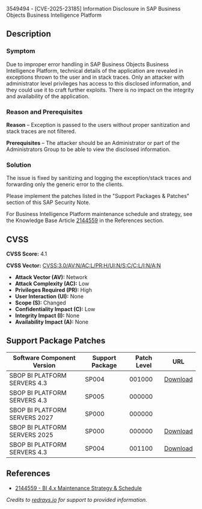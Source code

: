 3549494 - [CVE-2025-23185] Information Disclosure in SAP Business Objects Business Intelligence Platform

## Description

### Symptom

Due to improper error handling in SAP Business Objects Business Intelligence Platform, technical details of the application are revealed in exceptions thrown to the user and in stack traces. Only an attacker with administrator level privileges has access to this disclosed information, and they could use it to craft further exploits. There is no impact on the integrity and availability of the application.

### Reason and Prerequisites

**Reason** – Exception is passed to the users without proper sanitization and stack traces are not filtered.

**Prerequisites** – The attacker should be an Administrator or part of the Administrators Group to be able to view the disclosed information.

### Solution

The issue is fixed by sanitizing and logging the exception/stack traces and forwarding only the generic error to the clients.

Please implement the patches listed in the "Support Packages & Patches" section of this SAP Security Note.

For Business Intelligence Platform maintenance schedule and strategy, see the Knowledge Base Article [2144559](https://me.sap.com/notes/2144559) in the References section.

## CVSS

**CVSS Score:** 4.1

**CVSS Vector:** [CVSS:3.0/AV:N/AC:L/PR:H/UI:N/S:C/C:L/I:N/A:N](https://nvd.nist.gov/vuln-metrics/cvss/v3-calculator?vector=CVSS:3.0/AV:N/AC:L/PR:H/UI:N/S:C/C:L/I:N/A:N)

- **Attack Vector (AV):** Network
- **Attack Complexity (AC):** Low
- **Privileges Required (PR):** High
- **User Interaction (UI):** None
- **Scope (S):** Changed
- **Confidentiality Impact (C):** Low
- **Integrity Impact (I):** None
- **Availability Impact (A):** None

## Support Package Patches

| Software Component Version     | Support Package | Patch Level | URL                                                                                                                                                                                                         |
|--------------------------------|------------------|-------------|-------------------------------------------------------------------------------------------------------------------------------------------------------------------------------------------------------------|
| SBOP BI PLATFORM SERVERS 4.3    | SP004            | 001000      | [Download](https://me.sap.com/softwarecenter/template/products/_APP=00200682500000001943&_EVENT=DISPHIER&HEADER=Y&FUNCTIONBAR=N&EVENT=TREE&NE=NAVIGATE&ENR=73555000100200006622&V=MAINT)                   |
| SBOP BI PLATFORM SERVERS 4.3    | SP005            | 000000      |                                                                                                                                                                                                             |
| SBOP BI PLATFORM SERVERS 2027   | SP000            | 000000      |                                                                                                                                                                                                             |
| SBOP BI PLATFORM SERVERS 2025   | SP000            | 000000      | [Download](https://me.sap.com/softwarecenter/template/products/_APP=00200682500000001943&_EVENT=DISPHIER&HEADER=Y&FUNCTIONBAR=N&EVENT=TREE&NE=NAVIGATE&ENR=73555000100200019281&V=MAINT)                   |
| SBOP BI PLATFORM SERVERS 4.3    | SP004            | 001100      | [Download](https://me.sap.com/softwarecenter/template/products/_APP=00200682500000001943&_EVENT=DISPHIER&HEADER=Y&FUNCTIONBAR=N&EVENT=TREE&NE=NAVIGATE&ENR=73555000100200006622&V=MAINT)                   |

## References

- [2144559 - BI 4.x Maintenance Strategy & Schedule](https://me.sap.com/notes/2144559)

*Credits to [redrays.io](https://redrays.io) for support to provided information.*